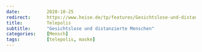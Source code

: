 ```yaml
---
date:          2020-10-25
redirect:      https://www.heise.de/tp/features/Gesichtslose-und-distanzierte-Menschen-4930633.html
title:         Telepolis
subtitle:      "Gesichtslose und distanzierte Menschen"
categories:    [Mensch]
tags:          [telepolis, maske]
---
```

